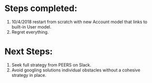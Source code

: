 # Steps completed:

1. 10/4/2018 restart from scratch with new Account model that links to built-in User model.
2. Regret everything.


# Next Steps:
1. Seek full strategy from PEERS on Slack.
2. Avoid googling solutions individual obstacles without a cohesive strategy in place.